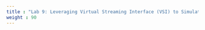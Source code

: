 ```yaml
---
title : "Lab 9: Leveraging Virtual Streaming Interface (VSI) to Simulate Data Streaming"
weight : 90
---
```


